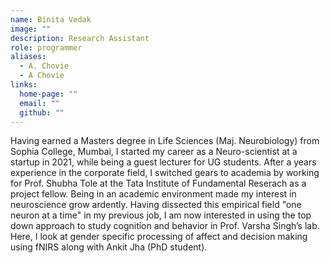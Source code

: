 ```yaml
---
name: Binita Vedak
image: ""
description: Research Assistant
role: programmer
aliases:
  - A. Chovie
  - A Chovie
links:
  home-page: ""
  email: ""
  github: ""
---
```


Having earned a Masters degree in Life Sciences (Maj. Neurobiology) from Sophia College, Mumbai, I started my career as a Neuro-scientist at a startup in 2021, while being a guest lecturer for UG students. After a years experience in the corporate field, I switched gears to academia by working for Prof. Shubha Tole at the Tata Institute of Fundamental Reserach as a project fellow. Being in an academic environment made my interest in neuroscience grow ardently. Having dissected this empirical field "one neuron at a time" in my previous job, I am now interested in using the top down approach to study cognition and behavior in Prof. Varsha Singh’s lab. Here, I look at gender specific processing of affect and decision making using fNIRS along with Ankit Jha (PhD student).
